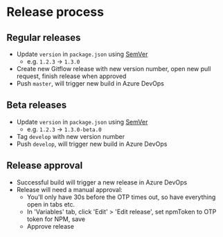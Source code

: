 # Release process

## Regular releases

-   Update `version` in `package.json` using [SemVer](https://semver.org/)
    -   e.g. `1.2.3` -> `1.3.0`
-   Create new Gitflow release with new version number, open new pull request, finish release when approved
-   Push `master`, will trigger new build in Azure DevOps

## Beta releases

-   Update `version` in `package.json` using [SemVer](https://semver.org/)
    -   e.g. `1.2.3` -> `1.3.0-beta.0`
-   Tag `develop` with new version number
-   Push `develop`, will trigger new build in Azure DevOps

## Release approval

-   Successful build will trigger a new release in Azure DevOps
-   Release will need a manual approval:
    -   You'll only have 30s before the OTP times out, so have everything open in tabs etc.
    -   In 'Variables' tab, click 'Edit' > 'Edit release', set npmToken to OTP token for NPM, save
    -   Approve release
